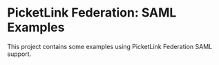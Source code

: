 # PicketLink Federation: SAML Examples #
 
This project contains some examples using PicketLink Federation SAML support.
